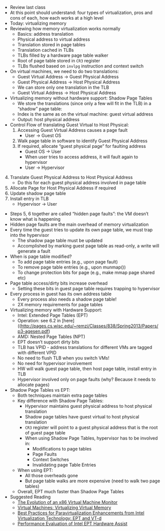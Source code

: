 * Review last class
* At this point should understand: four types of virtualization, pros
  and cons of each, how each works at a high level
* Today: virtualizing memory
* Reviewing how memory virtualization works normally
  * Basics: address translation
  * Physical address to virtual address
  * Translation stored in page tables
  * Translation cached in TLBs
  * TLBs filled by a hardware page table walker
  * Root of page table stored in `CR3` register
  * TLBs flushed based on `invlpg` instruction and context switch
* On virtual machines, we need to do two translations:
  * Guest Virtual Address -> Guest Physical Address
  * Guest Physical Address -> Host Physical Address
  * We can store only one translation in the TLB
  * Guest Virtual Address -> Host Physical Address
* Virtualizing memory without hardware support: Shadow Page Tables
  * We store the translations (since only a few will fit in the TLB) in a
“shadow” page table:
  * Index is the same as on the virtual machine: guest virtual address
  * Output: host physical address
* Control Flow of translating Guest Virtual to Host Physical:
  1. Accessing Guest Virtual Address causes a page fault
     * User -> Guest OS
  2. Walk page table in software to identify Guest Physical Address
  3. If required, allocate “guest physical page” for faulting address
     * Guest OS -> User
     * When user tries to access address, it will fault again to hypervisor
     * User -> Hypervisor
 4. Translate Guest Physical Address to Host Physical Address
    * Do this for each guest physical address involved in page table
 5. Allocate Page for Host Physical Address if required
 6. Update shadow page table
 7. Install entry in TLB
    * Hypervisor -> User
* Steps 5, 6 together are called “hidden page faults”: the VM doesn’t know what is happening
* Hidden page faults are the main overhead of memory virtualization
* Every time the guest tries to update its own page table, we must trap
into the hypervisor
    * The shadow page table must be updated
    * Accomplished by marking guest page table as read-only, a write will
generate a fault
* When is page table modified?
  * To add page table entries (e.g., upon page fault)
  * To remove page table entries (e.g., upon munmap())
  * To change protection bits for page (e.g., make mmap page shared etc) 
* Page table access/dirty bits increase overhead
  * Setting these bits in guest page table requires trapping to hypervisor
* Every process in guest has its own address table
  * Every process also needs a shadow page table!
  * 2X memory requirements for page tables 
* Virtualizing memory with Hardware Support:
  * Intel: Extended Page Tables (EPT)
  * Operation: see 6.2 in [here]((http://pages.cs.wisc.edu/~remzi/Classes/838/Spring2013/Papers/p3-agesen.pdf)
  * AMD: Nested Page Tables (NPT)
  * EPT doesn’t support dirty bits
  * TLB has VPID - address translations for different VMs are tagged with
  different VPID
  * No need to flush TLB when you switch VMs! 
  * No need for hypervisor involvement
  * HW will walk guest page table, then host page table, install entry in
TLB
  * Hypervisor involved only on page faults (why? Because it needs to
allocate pages)
* Shadow Page Tables vs EPT:
  * Both techniques maintain extra page tables
  * Key difference with Shadow Page Tables:
    * Hypervisor maintains guest physical address to host physical
translation
    * Shadow page tables have guest virtual to host physical translation
    * `CR3` register will point to a guest physical address that is the root
of guest page table
    * When using Shadow Page Tables, hypervisor has to be involved in:
      * Modifications to page tables
      * Page Faults
      * Context Switches
      * Invalidating page Table Entries
  * When using EPT:
      * All those overheads gone
      * But page table walks are more expensive (need to walk two page tables)
  * Overall, EPT much faster than Shadow Page Tables
* Suggested Reading
  * [The Evolution of an x86 Virtual Machine
    Monitor](http://pages.cs.wisc.edu/~remzi/Classes/838/Spring2013/Papers/p3-agesen.pdf)
  * [Virtual Machines: Virtualizing Virtual Memory](
 https://corensic.wordpress.com/2011/12/05/virtual-machines-virtualizing-virtual-memory/) 
  * [Best Practices for Paravirtualization Enhancements from Intel
 Virtualization Technology: EPT and
 VT-d](https://software.intel.com/en-us/articles/best-practices-for-paravirtualization-enhancements-from-intel-virtualization-technology-ept-and-vt-d) 
  * [Performance Evaluation of Intel EPT Hardware Assist](https://www.vmware.com/pdf/Perf_ESX_Intel-EPT-eval.pdf)
 
 

